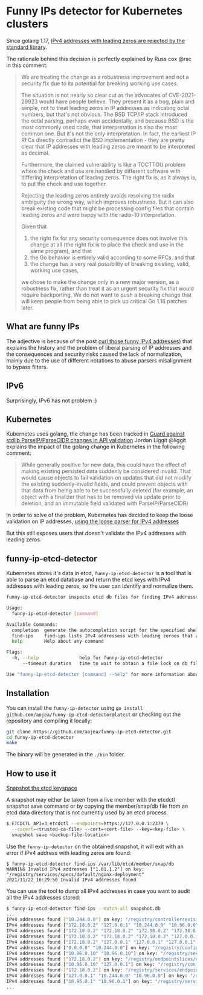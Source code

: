 # Funny IPs detector for Kubernetes clusters

Since golang 1.17, [IPv4 addresses with leading zeros are rejected by the standard library](https://github.com/golang/go/issues/30999).

The rationale behind this decision is perfectly explained by Russ cox @rsc in this comment:

> We are treating the change as a robustness improvement and not a security fix due to its potential for breaking working use cases.
>
> The situation is not nearly so clear cut as the advocates of CVE-2021-29923 would have people believe. They present it as a bug, plain and simple, not to treat leading zeros in IP addresses as indicating octal numbers, but that's not obvious. The BSD TCP/IP stack introduced the octal parsing, perhaps even accidentally, and because BSD is the most commonly used code, that interpretation is also the most common one. But it's not the only interpretation. In fact, the earliest IP RFCs directly contradict the BSD implementation - they are pretty clear that IP addresses with leading zeros are meant to be interpreted as decimal.
>
> Furthermore, the claimed vulnerability is like a TOCTTOU problem where the check and use are handled by different software with differing interpretation of leading zeros. The right fix is, as it always is, to put the check and use together.
>
> Rejecting the leading zeros entirely avoids resolving the radix ambiguity the wrong way, which improves robustness. But it can also break existing code that might be processing config files that contain leading zeros and were happy with the radix-10 interpretation.
>
> Given that
>
> 1. the right fix for any security consequence does not involve this change at all (the right fix is to place the check and use in the same program), and that
> 2. the Go behavior is entirely valid according to some RFCs, and that
> 3. the change has a very real possibility of breaking existing, valid, working use cases,
>
> we chose to make the change only in a new major version, as a robustness fix, rather than treat it as an urgent security fix that would require backporting. We do not want to push a breaking change that will keep people from being able to pick up critical Go 1.16 patches later.

## What are funny IPs

The adjective is because of the post [curl those funny IPv4 addresses](https://daniel.haxx.se/blog/2021/04/19/curl-those-funny-ipv4-addresses/))
that explains the history and the problem of liberal parsing of IP addresses and the consequences and security
risks caused the lack of normalization, mainly due to the use of different notations to abuse parsers misalignment
to bypass filters.

## IPv6

Surprisingly, IPv6 has not problem :)

## Kubernetes

Kubernetes uses golang, the change has been tracked in [Guard against stdlib ParseIP/ParseCIDR changes in API validation](https://github.com/kubernetes/kubernetes/issues/100895)
Jordan Liggit @liggit explains the impact of the golang change in Kubernetes in the following comment:

> While generally positive for new data, this could have the effect of making existing persisted data suddenly be considered invalid. That would cause objects to fail validation on updates that did not modify the existing suddenly-invalid fields, and could prevent objects with that data from being able to be successfully deleted (for example, an object with a finalizer that has to be removed via update prior to deletion, and an immutable field validated with ParseIP/ParseCIDR)

In order to solve of the problem, Kubernetes has decided to keep the loose validation on IP addresses, [using the loose parser for IPv4 addresses](https://github.com/kubernetes/kubernetes/pull/104368)

But this still exposes users that doesn't validate the IPv4 addresses with leading zeros.

## funny-ip-etcd-detector

Kubernetes stores it's data in etcd, `funny-ip-etcd-detector` is a tool that is able to parse an etcd database
and return the etcd keys with IPv4 addresses with leading zeros, so the user can identify and normalize them.

```sh
funny-ip-etcd-detector inspects etcd db files for finding IPv4 addresses with leading zeros.

Usage:
  funny-ip-etcd-detector [command]

Available Commands:
  completion  generate the autocompletion script for the specified shell
  find-ips    find-ips lists IPv4 addressess with leading zeroes that will be rejected since golang 1.17 (ref: golang/go#30999).
  help        Help about any command

Flags:
  -h, --help               help for funny-ip-etcd-detector
      --timeout duration   time to wait to obtain a file lock on db file, 0 to block indefinitely (default 10s)

Use "funny-ip-etcd-detector [command] --help" for more information about a command.
```

## Installation

You can install the `funny-ip-detector` using `go install github.com/aojea/funny-ip-etcd-detector@latest` or
checking out the repository and compiling it locally:

```sh
git clone https://github.com/aojea/funny-ip-etcd-detector.git
cd funny-ip-etcd-detector
make
```

The binary will be generated in the `./bin` folder.


## How to use it

[Snapshot the etcd keyspace](https://kubernetes.io/docs/tasks/administer-cluster/configure-upgrade-etcd/#built-in-snapshot)

A snapshot may either be taken from a live member with the etcdctl snapshot save command or by copying the member/snap/db file from an etcd data directory that is not currently used by an etcd process.

```sh
$ ETCDCTL_API=3 etcdctl --endpoints=https://127.0.0.1:2379 \
  --cacert=<trusted-ca-file> --cert=<cert-file> --key=<key-file> \
  snapshot save <backup-file-location>
```

Use the `funny-ip-detector` on the obtained snapshot, it will exit with an error if IPv4 address with leading zeros are found:

```
$ funny-ip-etcd-detector find-ips /var/lib/etcd/member/snap/db
WARNING Invalid IPv4 addresses ["1.01.1.2"] on key: "/registry/services/specs/default/nginx-deployment"
2021/11/22 16:29:50 Invalid IPv4 addresses found
```

You can use the tool to dump all IPv4 addresses in case you want to audit all the IPv4 addresses stored:

```sh
$ funny-ip-etcd-detector find-ips --match-all snapshot.db
...
IPv4 addresses found ["10.244.0.0"] on key: "/registry/controllerrevisions/kube-system/kindnet-6445d85c5c"
IPv4 addresses found ["172.18.0.2" "127.0.0.1" "10.244.0.0" "10.96.0.0" "127.0.0.1" "127.0.0.1" "172.18.0.22" "172.18.0.2" "172.18.0.2"] on key: "/registry/pods/kube-system/kube-controller-manager-kind-control-plane"
IPv4 addresses found ["172.18.0.2" "172.18.0.2" "172.18.0.2" "172.18.0.2" "172.18.0.2" "127.0.0.1" "172.18.0.2" "127.0.0.1" "172.18.0.2" "127.0.0.1" "127.0.0.1" "172.18.0.22" "172.18.0.2" "172.18.0.2"] on key: "/registry/pods/kube-system/etcd-kind-control-plane"
IPv4 addresses found ["172.18.0.2" "172.18.0.2" "172.18.0.2" "127.0.0.1" "10.96.0.0" "172.18.0.2" "172.18.0.2" "172.18.0.2" "172.18.0.22" "172.18.0.2" "172.18.0.2"] on key: "/registry/pods/kube-system/kube-apiserver-kind-control-plane"
IPv4 addresses found ["172.18.0.2" "127.0.0.1" "127.0.0.1" "127.0.0.1" "172.18.0.22" "172.18.0.2" "172.18.0.2"] on key: "/registry/pods/kube-system/kube-scheduler-kind-control-plane"
IPv4 addresses found ["0.0.0.0" "10.244.0.0"] on key: "/registry/configmaps/kube-system/kube-proxy"
IPv4 addresses found ["10.96.0.10" "10.96.0.10"] on key: "/registry/services/specs/kube-system/kube-dns"
IPv4 addresses found ["172.18.0.2"] on key: "/registry/endpointslices/default/kubernetes"
IPv4 addresses found ["10.96.0.10" "127.0.0.1"] on key: "/registry/configmaps/kube-system/kubelet-config-1.22"
IPv4 addresses found ["172.18.0.2"] on key: "/registry/services/endpoints/default/kubernetes"
IPv4 addresses found ["127.0.0.1" "10.244.0.0" "10.96.0.0"] on key: "/registry/configmaps/kube-system/kubeadm-config"
IPv4 addresses found ["10.96.0.1" "10.96.0.1"] on key: "/registry/services/specs/default/kubernetes"
...
```
